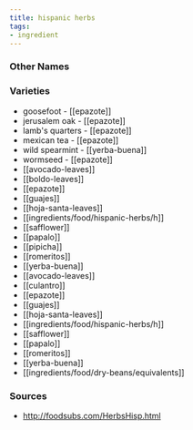 ```yaml
---
title: hispanic herbs
tags:
- ingredient
---
```



### Other Names


### Varieties

* goosefoot - [[epazote]]
* jerusalem oak - [[epazote]]
* lamb's quarters - [[epazote]]
* mexican tea - [[epazote]]
* wild spearmint - [[yerba-buena]]
* wormseed - [[epazote]]
* [[avocado-leaves]]
* [[boldo-leaves]]
* [[epazote]]
* [[guajes]]
* [[hoja-santa-leaves]]
* [[ingredients/food/hispanic-herbs/h]]
* [[safflower]]
* [[papalo]]
* [[pipicha]]
* [[romeritos]]
* [[yerba-buena]]
* [[avocado-leaves]]
* [[culantro]]
* [[epazote]]
* [[guajes]]
* [[hoja-santa-leaves]]
* [[ingredients/food/hispanic-herbs/h]]
* [[safflower]]
* [[papalo]]
* [[romeritos]]
* [[yerba-buena]]
* [[ingredients/food/dry-beans/equivalents]]

### Sources
* http://foodsubs.com/HerbsHisp.html
